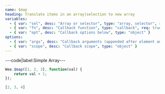 ```yaml
---
name: $map
heading: Translate items in an array|selection to new array
variables:
  - { var: "sel", desc: "Array or selector", type: "array, selector", req: true }
  - { var: "fn", desc: "Callback function", type: "callback", req: true }
  - { var: "opt", desc: "Callback options below", type: "object" }
options:
  - { var: "args", desc: "Callback arguments (appended after element and index)", type: "array" }
  - { var: "scope", desc: "Callback scope", type: "object" }
---
```


---code|label:Simple Array---

```javascript
Wee.$map([1, 2, 3], function(val) {
	return val + 1;
});
```

```javascript
[2, 3, 4]
```